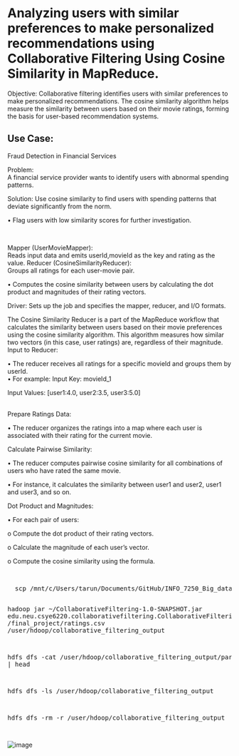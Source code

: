 <h1>Analyzing users with similar preferences to make personalized recommendations using Collaborative Filtering Using Cosine Similarity in MapReduce.</h1>
Objective: Collaborative filtering identifies users with similar preferences to make personalized recommendations. The cosine similarity algorithm helps measure the similarity between users based on their movie ratings, forming the basis for user-based recommendation systems.
</br>
<h2>Use Case:</h2>
<p>Fraud Detection in Financial Services
  <br/>

Problem: 
  <br/>
A financial service provider wants to identify users with abnormal spending patterns.
<br/>

Solution: Use cosine similarity to find users with spending patterns that deviate significantly from the norm.
<br/>

•	Flag users with low similarity scores for further investigation.

<br/>

Mapper (UserMovieMapper):<br/>
 Reads input data and emits userId,movieId as the key and rating as the value.
Reducer (CosineSimilarityReducer):<br/>
 Groups all ratings for each user-movie pair.
<br/>

•	Computes the cosine similarity between users by calculating the dot product and magnitudes of their rating vectors.
<br/>

Driver: Sets up the job and specifies the mapper, reducer, and I/O formats.<br/>

The Cosine Similarity Reducer is a part of the MapReduce workflow that calculates the similarity between users based on their movie preferences using the cosine similarity algorithm. This algorithm measures how similar two vectors (in this case, user ratings) are, regardless of their magnitude.
<br/>
 Input to Reducer:<br/>

•	The reducer receives all ratings for a specific movieId and groups them by userId.
<br/>
•	For example:
Input Key: movieId_1 <br/>

Input Values: [user1:4.0, user2:3.5, user3:5.0] <br/>

<br/>
 Prepare Ratings Data:
 <br/>

•	The reducer organizes the ratings into a map where each user is associated with their rating for the current movie.
<br/>

Calculate Pairwise Similarity:<br/>

•	The reducer computes pairwise cosine similarity for all combinations of users who have rated the same movie.<br/>

•	For instance, it calculates the similarity between user1 and user2, user1 and user3, and so on.
<br/>

Dot Product and Magnitudes:<br/>

•	For each pair of users:<br/>

o	Compute the dot product of their rating vectors.<br/>

o	Calculate the magnitude of each user’s vector.<br/>

o	Compute the cosine similarity using the formula.<br/>


</p>
<br/>
<pre>
  scp /mnt/c/Users/tarun/Documents/GitHub/INFO_7250_Big_data/final_project/CollaborativeFiltering/target/CollaborativeFiltering-1.0-SNAPSHOT.jar hdoop@tarunsankhla:~/CollaborativeFiltering-1.0-SNAPSHOT.jar 

  hadoop jar ~/CollaborativeFiltering-1.0-SNAPSHOT.jar edu.neu.csye6220.collaborativefiltering.CollaborativeFiltering /final_project/ratings.csv /user/hdoop/collaborative_filtering_output
  
  hdfs dfs -cat /user/hdoop/collaborative_filtering_output/part-r-00000 | head
  
  hdfs dfs -ls /user/hdoop/collaborative_filtering_output
  
  hdfs dfs -rm -r /user/hdoop/collaborative_filtering_output

</pre>
 
![image](https://github.com/user-attachments/assets/e4c5a816-c5a2-4114-96e9-56c691baf14e)
<br/>

